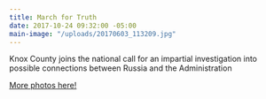 ```yaml
---
title: March for Truth
date: 2017-10-24 09:32:00 -05:00
main-image: "/uploads/20170603_113209.jpg"
---
```


Knox County joins the national call for an impartial investigation into possible connections between Russia and the Administration

[
More photos here!](https://photos.app.goo.gl/jhXTDKQSN35KHv5C2)
